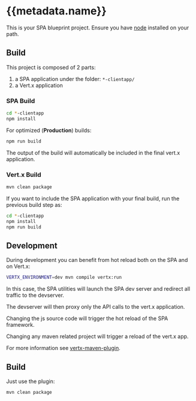 # {{metadata.name}}

This is your SPA blueprint project. Ensure you have [node](https://www.nodejs.org) installed
on your path.

## Build

This project is composed of 2 parts:

1. a SPA application under the folder: `*-clientapp/`
2. a Vert.x application

### SPA Build

```sh
cd *-clientapp
npm install
```

For optimized (**Production**) builds:

```sh
npm run build
```

The output of the build will automatically be included in the final vert.x application.

### Vert.x Build

```sh
mvn clean package
```

If you want to include the SPA application with your final build, run the previous build step as:

```sh
cd *-clientapp
npm install
npm run build
```

## Development

During development you can benefit from hot reload both on the SPA and on Vert.x:

```sh
VERTX_ENVIRONMENT=dev mvn compile vertx:run
```

In this case, the SPA utilities will launch the SPA dev server and redirect all traffic to the devserver.

The devserver will then proxy only the API calls to the vert.x application.

Changing the js source code will trigger the hot reload of the SPA framework.

Changing any maven related project will trigger a reload of the vert.x app.

For more information see [vertx-maven-plugin](https://reactiverse.io/vertx-maven-plugin/).

## Build

Just use the plugin:

```sh
mvn clean package
```
